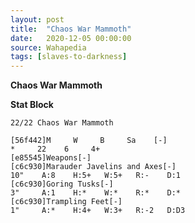 ```yaml
---
layout: post
title:  "Chaos War Mammoth"
date:   2020-12-05 00:00:00
source: Wahapedia
tags: [slaves-to-darkness]
---
```


**Chaos War Mammoth**

**Stat Block**
```
22/22 Chaos War Mammoth
```

```
[56f442]M     W     B     Sa    [-]
*     22    6     4+    
[e85545]Weapons[-]
[c6c930]Marauder Javelins and Axes[-]
10"    A:8    H:5+   W:5+   R:-    D:1   
[c6c930]Goring Tusks[-]
3"     A:1    H:*    W:*    R:*    D:*   
[c6c930]Trampling Feet[-]
1"     A:*    H:4+   W:3+   R:-2   D:D3  
```
    